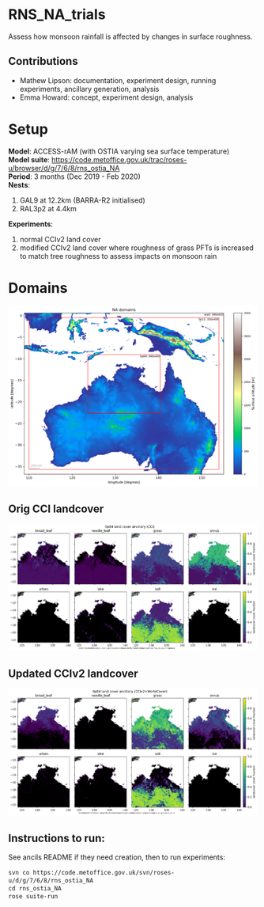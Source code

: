 # RNS_NA_trials
Assess how monsoon rainfall is affected by changes in surface roughness.

## Contributions

- Mathew Lipson: documentation, experiment design, running experiments, ancillary generation, analysis
- Emma Howard: concept, experiment design, analysis

# Setup

**Model**: ACCESS-rAM (with OSTIA varying sea surface temperature)  
**Model suite**: https://code.metoffice.gov.uk/trac/roses-u/browser/d/g/7/6/8/rns_ostia_NA  
**Period**: 3 months (Dec 2019 - Feb 2020)  
**Nests**:  

1. GAL9 at 12.2km (BARRA-R2 initialised)  
2. RAL3p2 at 4.4km  

**Experiments**:  
 
 1. normal CCIv2 land cover
 2. modified CCIv2 land cover where roughness of grass PFTs is increased to match tree roughness to assess impacts on monsoon rain 

# Domains

![Sydney domains](ancils/figures/NA_domains_surface_altitude.png)

## Orig CCI landcover

![CCI](ancils/figures/0p04_julesPFTs_full_orig.png)

## Updated CCIv2 landcover

![CCIv2](ancils/figures/0p04_julesPFTs_full_cciv2_wc.png)

## Instructions to run:

See ancils README if they need creation, then to run experiments:

```
svn co https://code.metoffice.gov.uk/svn/roses-u/d/g/7/6/8/rns_ostia_NA
cd rns_ostia_NA
rose suite-run
```


